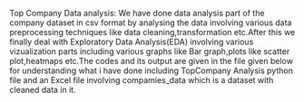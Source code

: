 Top Company Data analysis:
We have done data analysis part of the company dataset in csv format by analysing the data involving various data preprocessing techniques like data cleaning,transformation etc.After this we finally deal with Exploratory Data Analysis(EDA) involving various vizualization parts including various graphs like Bar graph,plots like scatter plot,heatmaps etc.The codes and its output are given in the file given below for understanding what i have done including TopCompany Analysis python file and an Excel file involving compamies_data which is a dataset with cleaned data in it.


